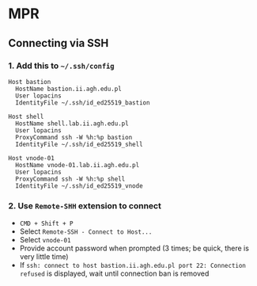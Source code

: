 # MPR

## Connecting via SSH

### 1. Add this to `~/.ssh/config`

```
Host bastion
  HostName bastion.ii.agh.edu.pl
  User lopacins
  IdentityFile ~/.ssh/id_ed25519_bastion

Host shell
  HostName shell.lab.ii.agh.edu.pl
  User lopacins
  ProxyCommand ssh -W %h:%p bastion
  IdentityFile ~/.ssh/id_ed25519_shell

Host vnode-01
  HostName vnode-01.lab.ii.agh.edu.pl
  User lopacins
  ProxyCommand ssh -W %h:%p shell
  IdentityFile ~/.ssh/id_ed25519_vnode
```

### 2. Use `Remote-SHH` extension to connect

- `CMD + Shift + P`
- Select `Remote-SSH - Connect to Host...`
- Select `vnode-01`
- Provide account password when prompted (3 times; be quick, there is very little time)
- If `ssh: connect to host bastion.ii.agh.edu.pl port 22: Connection refused` is displayed, wait until connection ban is removed
